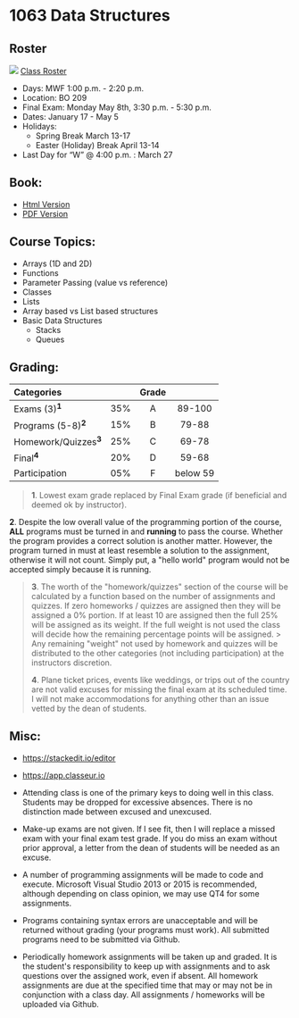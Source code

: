 # 1063 Data Structures

## Roster
![](https://d3vv6lp55qjaqc.cloudfront.net/items/220B0V0H3c041K2p251Z/google-sheets-16.png?X-CloudApp-Visitor-Id=1094421) [Class Roster](https://docs.google.com/spreadsheets/d/1nw7IszG82-yBjgojeC6F2NuT_r2QU1z0M1-XlFA7vhg/edit?usp=sharing)

- Days: MWF 1:00 p.m. - 2:20 p.m. 
- Location: BO 209 
- Final Exam: Monday May 8th, 3:30 p.m. - 5:30 p.m.
- Dates: January 17 - May 5
- Holidays: 
    - Spring Break March 13-17
    - Easter (Holiday) Break April 13-14
- Last Day for “W” @ 4:00 p.m. : March 27


## Book:

- [Html Version](http://opendatastructures.org/ods-cpp/)
- [PDF Version](http://opendatastructures.org/ods-cpp.pdf)


## Course Topics:

- Arrays (1D and 2D)
- Functions
- Parameter Passing (value vs reference)
- Classes
- Lists
- Array based vs List based structures
- Basic Data Structures
    - Stacks 
    - Queues
    
## Grading:	

| Categories                      |     |  Grade   |          | 
|:--------------------------------|:---:|:--------:|:--------:|
| Exams (3)<sup>**1**</sup>	      | 35% |  A       | 89-100   |
| Programs (5-8)<sup>**2**</sup>  | 15% |  B       |  79-88   |
| Homework/Quizzes<sup>**3**</sup>|	25% |  C       | 69-78    |
| Final<sup>**4**</sup>	          | 20% |  D       | 59-68    |
| Participation	                  | 05% |  F       | below 59 |


>**1**. Lowest exam grade replaced by Final Exam grade (if beneficial and deemed ok by instructor).
>
**2**. Despite the low overall value of the programming portion of the course, **ALL** programs must be turned in and **running** to pass the course. Whether the program provides a correct solution is another matter. However, the program turned in must at least resemble a solution to the assignment, otherwise it will not count. Simply put, a "hello world" program would not be accepted simply because it is running.
>
>**3**. The worth of the "homework/quizzes" section of the course will be calculated by a function based on the number of assignments and quizzes. If zero homeworks / quizzes are assigned then they will be assigned a 0% portion. If at least 10 are assigned then the full 25% will be assigned as its weight. If the full weight is not used the class will decide how the remaining percentage points will be assigned. > Any remaining "weight" not used by homework and quizzes will be distributed to the other categories (not including participation) at the instructors discretion. 
>
>**4**. Plane ticket prices, events like weddings, or trips out of the country are not valid excuses for missing the final exam at its scheduled time. I will not make accommodations for anything other than an issue vetted by the dean of students. 

## Misc:

- https://stackedit.io/editor
- https://app.classeur.io

- Attending class is one of the primary keys to doing well in this class. Students may be dropped for excessive absences. There is no distinction made between excused and unexcused. 

- Make-up exams are not given. If I see fit, then I will replace a missed exam with your final exam test grade. If you do miss an exam without prior approval, a letter from the dean of students will be needed as an excuse. 

- A number of programming assignments will be made to code and execute. Microsoft Visual Studio 2013 or 2015 is recommended, although depending on class opinion, we may use QT4 for some assignments. 

- Programs containing syntax errors are unacceptable and will be returned without grading (your programs must work). All submitted programs need to be submitted via Github. 


- Periodically homework assignments will be taken up and graded. It is the student's responsibility to keep up with assignments and to ask questions over the assigned work, even if absent. All homework assignments are due at the specified time that may or may not be in conjunction with a class day. All assignments / homeworks will be uploaded via Github.
